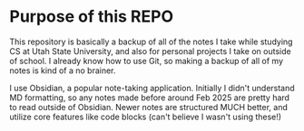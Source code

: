 # Purpose of this REPO

This repository is basically a backup of all of the notes I take while studying CS at Utah State University, and also for personal projects I take on outside of school. I already know how to use Git, so making a backup of all of my notes is kind of a no brainer.

I use Obsidian, a popular note-taking application. Initially I didn't understand MD formatting, so any notes made before around Feb 2025 are pretty hard to read outside of Obsidian. Newer notes are structured MUCH better, and utilize core features like code blocks (can't believe I wasn't using these!)
